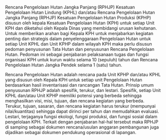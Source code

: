 Rencana Pengelolaan Hutan Jangka Panjang (RPHJP) Kesatuan Pengelolaan Hutan Lindung (KPHL) dan/atau Rencana Pengelolaan Hutan Jangka Panjang (RPHJP) Kesatuan Pengelolaan Hutan Produksi (KPHP) disusun oleh kepala Kesatuan Pengelolaan Hutan (KPH) untuk setiap Unit KPH dan diketahui oleh Kepala Dinas yang membidangi urusan kehutanan. Untuk memberikan arahan bagi Kepala KPH untuk menjabarkan kegiatan penting dan strategis dalam penyelenggaraan Pengelolaan Hutan untuk setiap Unit KPHL dan Unit KPHP dalam wilayah KPH maka perlu disusun pedoman penyusunan Tata Hutan dan penyusunan Rencana Pengelolaan Hutan. Pedoman ini sebagai penjabaran pelaksanaan tugas dan fungsi organisasi KPH untuk kurun waktu selama 10 (sepuluh) tahun dan Rencana Pengelolaan Hutan Jangka Pendek selama 1 (satu) tahun.  
  
Rencana Pengelolaan Hutan adalah rencana pada Unit KPHP dan/atau KPHL yang disusun oleh Kepala KPH untuk setiap unit Pengelolaan Hutan berdasarkan hasil inventarisasi dan rancangan Tata Hutan. Prinsip umum penyusunan RPHJP adalah spesifik, terukur, dan lestari. Spesifik, setiap Unit KPHL dan/atau Unit KPHP memiliki potensi yang berbeda sehingga menghasilkan visi, misi, tujuan, dan rencana kegiatan yang berbeda. Terukur, tujuan, sasaran, dan rencana kegiatan harus terukur (mempunyai nilai/kuantitas) sehingga dapat dirinci per tahun dan memudahkan evaluasi. Lestari, terjaganya fungsi ekologi, fungsi produksi, dan fungsi sosial dalam pengelolaan KPH. Terkait dengan penjabaran hal-hal tersebut maka RPHJP di samping sebagai dokumen rencana/usulan anggaran pembangunan juga dijadikan sebagai dokumen pendukung operasional di lapangan.